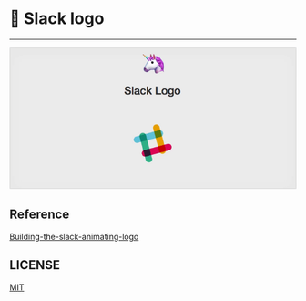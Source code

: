 # 🔶 Slack logo
---
![slack-logo-screenshot](./slack-screenshot.gif)







## Reference
[Building-the-slack-animating-logo](http://callmenick.com/post/building-the-slack-animating-logo-with-only-css)


## LICENSE
[MIT](./LICENSE)
